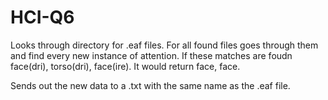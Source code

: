 # HCI-Q6

Looks through directory for .eaf files. For all found files goes through them and find every new instance of attention. If these matches are foudn face(dri), torso(dri), face(ire). It would return face, face.

Sends out the new data to a .txt with the same name as the .eaf file.
